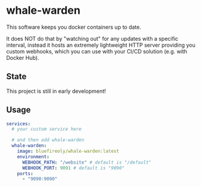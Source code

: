 # whale-warden

This software keeps you docker containers up to date.

It does NOT do that by "watching out" for any updates with a specific interval, instead it hosts an extremely lightweight HTTP server providing you custom webhooks, which you can use with your CI/CD solution (e.g. with Docker Hub).

## State

This project is still in early development!

## Usage

```yaml
services:
  # your custom service here

  # and then add whale-warden
  whale-warden:
    image: bluefireoly/whale-warden:latest
    environment:
      WEBHOOK_PATH: "/website" # default is "/default"
      WEBHOOK_PORT: 9091 # default is "9090"
    ports:
      - "9090:9090"
```
